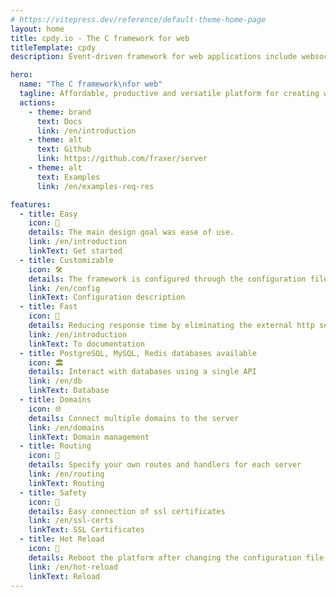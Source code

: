 ```yaml
---
# https://vitepress.dev/reference/default-theme-home-page
layout: home
title: cpdy.io - The C framework for web
titleTemplate: cpdy
description: Event-driven framework for web applications include websockets and databases

hero:
  name: "The C framework\nfor web"
  tagline: Affordable, productive and versatile platform for creating web resources. (Alpha version)
  actions:
    - theme: brand
      text: Docs
      link: /en/introduction
    - theme: alt
      text: Github
      link: https://github.com/fraxer/server
    - theme: alt
      text: Examples
      link: /en/examples-req-res

features:
  - title: Easy
    icon: 🤯
    details: The main design goal was ease of use.
    link: /en/introduction
    linkText: Get started
  - title: Customizable
    icon: 🛠️
    details: The framework is configured through the configuration file
    link: /en/config
    linkText: Configuration description
  - title: Fast
    icon: 💨
    details: Reducing response time by eliminating the external http server and using a compiled language
    link: /en/introduction
    linkText: To documentation
  - title: PostgreSQL, MySQL, Redis databases available
    icon: 🏛️
    details: Interact with databases using a single API
    link: /en/db
    linkText: Database
  - title: Domains
    icon: 🌐
    details: Connect multiple domains to the server
    link: /en/domains
    linkText: Domain management
  - title: Routing
    icon: 🧭
    details: Specify your own routes and handlers for each server
    link: /en/routing
    linkText: Routing
  - title: Safety
    icon: 🔐
    details: Easy connection of ssl certificates
    link: /en/ssl-certs
    linkText: SSL Certificates
  - title: Hot Reload
    icon: 🔄
    details: Reboot the platform after changing the configuration file without interruption
    link: /en/hot-reload
    linkText: Reload
---
```


